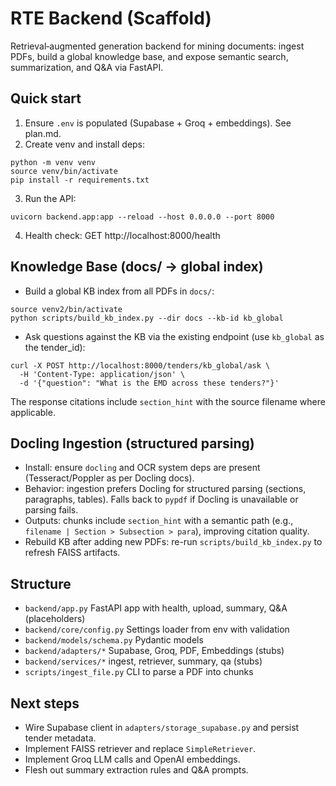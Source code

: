 # RTE Backend (Scaffold)

Retrieval‑augmented generation backend for mining documents: ingest PDFs, build a global knowledge base, and expose semantic search, summarization, and Q&A via FastAPI.

## Quick start

1) Ensure `.env` is populated (Supabase + Groq + embeddings). See plan.md.
2) Create venv and install deps:
```
python -m venv venv
source venv/bin/activate
pip install -r requirements.txt
```
3) Run the API:
```
uvicorn backend.app:app --reload --host 0.0.0.0 --port 8000
```
4) Health check: GET http://localhost:8000/health

## Knowledge Base (docs/ → global index)
- Build a global KB index from all PDFs in `docs/`:
```
source venv2/bin/activate
python scripts/build_kb_index.py --dir docs --kb-id kb_global
```
- Ask questions against the KB via the existing endpoint (use `kb_global` as the tender_id):
```
curl -X POST http://localhost:8000/tenders/kb_global/ask \
  -H 'Content-Type: application/json' \
  -d '{"question": "What is the EMD across these tenders?"}'
```
The response citations include `section_hint` with the source filename where applicable.

## Docling Ingestion (structured parsing)
- Install: ensure `docling` and OCR system deps are present (Tesseract/Poppler as per Docling docs).
- Behavior: ingestion prefers Docling for structured parsing (sections, paragraphs, tables). Falls back to `pypdf` if Docling is unavailable or parsing fails.
- Outputs: chunks include `section_hint` with a semantic path (e.g., `filename | Section > Subsection > para`), improving citation quality.
- Rebuild KB after adding new PDFs: re-run `scripts/build_kb_index.py` to refresh FAISS artifacts.

## Structure
- `backend/app.py` FastAPI app with health, upload, summary, Q&A (placeholders)
- `backend/core/config.py` Settings loader from env with validation
- `backend/models/schema.py` Pydantic models
- `backend/adapters/*` Supabase, Groq, PDF, Embeddings (stubs)
- `backend/services/*` ingest, retriever, summary, qa (stubs)
- `scripts/ingest_file.py` CLI to parse a PDF into chunks

## Next steps
- Wire Supabase client in `adapters/storage_supabase.py` and persist tender metadata.
- Implement FAISS retriever and replace `SimpleRetriever`.
- Implement Groq LLM calls and OpenAI embeddings.
- Flesh out summary extraction rules and Q&A prompts.
